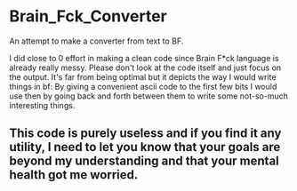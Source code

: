 # Brain_Fck_Converter
An attempt to make a converter from text to BF.

I did close to 0 effort in making a clean code since Brain F*ck language is already really messy. 
Please don't look at the code itself and just focus on the output. It's far from being optimal but it depicts the way I would write things in bf:
By giving a convenient ascii code to the first few bits I would use then by going back and forth between them to write some not-so-much interesting things.

## This code is purely useless and if you find it any utility, I need to let you know that your goals are beyond my understanding and that your mental health got me worried.
